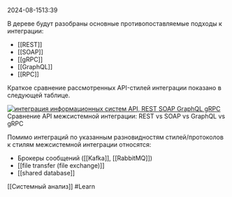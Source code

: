  2024-08-1513:39


В дереве будут разобраны основные противопоставляемые подходы к интеграции:
- [[REST]]
- [[SOAP]]
- [[gRPC]] 
- [[GraphQL]]
- [[RPC]] 

Краткое сравнение рассмотренных API-стилей интеграции показано в следующей таблице.

[![интеграция информационных систем API, REST SOAP GraphQL gRPC](https://babok-school.ru/wp-content/uploads/2022/09/sravapi1-1.png)](https://babok-school.ru/wp-content/uploads/2022/09/sravapi1-1.png)
Сравнение API межсистемной интеграции: REST vs SOAP vs GraphQL vs gRPC

Помимо интеграций по указанным разновидностям стилей/протоколов к стилям межсистемной интеграции относятся:
- Брокеры сообщений ([[Kafka]], [[RabbitMQ]])
- [[file transfer (file exchange)]]
- [[shared database]]


[[Системный анализ]]
#Learn